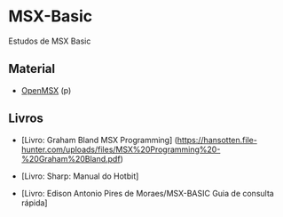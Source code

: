 # MSX-Basic

Estudos de MSX Basic

## Material

* [OpenMSX](https://openmsx.org/) (p)

## Livros

* [Livro: Graham Bland MSX Programming] (https://hansotten.file-hunter.com/uploads/files/MSX%20Programming%20-%20Graham%20Bland.pdf)

* [Livro: Sharp: Manual do Hotbit]
* [Livro: Edison Antonio Pires de Moraes/MSX-BASIC Guia de consulta rápida]


